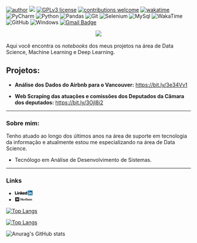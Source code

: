 [![author](https://img.shields.io/badge/author-daniellsaulo-red.svg)](https://www.linkedin.com/in/daniellsaulo) [![](https://img.shields.io/badge/python-3.7+-blue.svg)](https://www.python.org/downloads/release/python-3104/) [![GPLv3 license](https://img.shields.io/badge/License-GPLv3-blue.svg)](http://perso.crans.org/besson/LICENSE.html) [![contributions welcome](https://img.shields.io/badge/contributions-welcome-brightgreen.svg?style=flat)](https://github.com/daniellsaulo/data_science/issues) [![wakatime](https://wakatime.com/badge/user/5bc6d2ac-410f-444a-bca6-2e145aff0fa0.svg)](https://wakatime.com/@5bc6d2ac-410f-444a-bca6-2e145aff0fa0) ![PyCharm](https://img.shields.io/badge/-PyCharm-181717?&logo=PyCharm&logoColor=FFFFFF) ![Python](https://img.shields.io/badge/-Python-3776AB?&logo=Python&logoColor=FFFFFF) ![Pandas](https://img.shields.io/badge/-Pandas-150458?&logo=Pandas&logoColor=FFFFFF) ![Git](https://img.shields.io/badge/-Git-F05032?&logo=git&logoColor=FFFFFF) ![Selenium](https://img.shields.io/badge/-Selenium-43B02A?&logo=Selenium&logoColor=FFFFFF) ![MySql](https://img.shields.io/badge/-MySql-003B57?&logo=MySQL&logoColor=FFFFFF) ![WakaTime](https://img.shields.io/badge/-WakaTime-181717?&logo=WakaTime&logoColor=FFFFFF) ![GitHub](https://img.shields.io/badge/-GitHub-181717?&logo=GitHub&logoColor=FFFFFF) ![Windows](https://img.shields.io/badge/-Windows-0078D6?&logo=Windows&logoColor=FFFFFF) [![Gmail Badge](https://img.shields.io/badge/-Gmail-c14438?style=flat-square&logo=Gmail&logoColor=white&link=mailto:dsaulo.92@gmail.com)](mailto:dsaulo.92@gmail.com)

<p align="center">
  <img src="/img/github_cover.png" >
</p>

Aqui você encontra os *notebooks* dos meus projetos na área de Data Science, Machine Learning e Deep Learning.

## Projetos:

* **Análise dos Dados do Airbnb para o Vancouver:** https://bit.ly/3e34Vv1
- **Web Scraping das atuações e comissões dos Deputados da Câmara dos deputados:** https://bit.ly/3Ojl8i2

---

### Sobre mim:

Tenho atuado ao longo dos últimos anos na área de suporte em tecnologia da informação e atualmente estou me especializando na área de Data Science.

* Tecnólogo em Análise de Desenvolvimento de Sistemas.

---

### Links

* <a href="https://linkedin.com/in/daniellsaulo/">
    <img src="/img/linkedin.png" width="10%" ></a>
* <a href="https://medium.com/@daniellsaulo">
    <img src="/img/medium.png" width="10%" ></a>



[![Top Langs](https://github-readme-stats.vercel.app/api/top-langs/?username=daniellsaulo)](https://github.com/daniellsaulo/github-readme-stats)

[![Top Langs](https://github-readme-stats.vercel.app/api/top-langs/?username=daniellsaulo&exclude_repo=github-readme-stats,daniellsaulo.github.io)](https://github.com/daniellsaulo/github-readme-stats)



![Anurag's GitHub stats](https://github-readme-stats.vercel.app/api?username=daniellsaulo&hide=contribs,prs&show_icons=true&theme=dark)

### [](https://github.com/anuraghazra/github-readme-stats#adding-private-contributions-count-to-total-commits-count)






